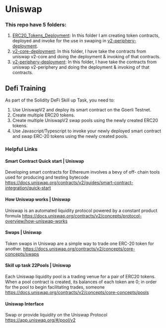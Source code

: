 # Uniswap


### This repo have 5 folders:

1. [ERC20_Tokens_Deployment](ERC20_Tokens_Deployment): In this folder I am creating token contracts, deployed and invoke for the use in swaping in [v2-periphery-deployment](v2-periphery-deployment).
2. [v2-core-deployment](v2-core-deployment): In this folder, I have take the contracts from uniswap v2-core and doing the deployment & invoking of that contracts.
3. [v2-periphery-deployment](v2-periphery-deployment): In this folder, I have take the contracts from uniswap v2-periphery and doing the deployment & invoking of that contracts.

## Defi Training

As part of the Solidity DeFi Skill up Task, you need to:
1.  Use UniswapV2 and deploy its smart contract on the Goerli Testnet.
2.  Create multiple ERC20 tokens.
3.  Create multiple UniswapV2 swap pools using the newly created ERC20 tokens.
4.  Use Javascript/Typescript to invoke your newly deployed smart contract and swap ERC-20 tokens using the newly created pools.

### Helpful Links 

#### Smart Contract Quick start | Uniswap
Developing smart contracts for Ethereum involves a bevy of off-
chain tools used for producing and testing bytecode
https://docs.uniswap.org/contracts/v2/guides/smart-contract-integration/quick-start


#### How Uniswap works | Uniswap
Uniswap is an automated liquidity protocol powered by a constant 
product formula
https://docs.uniswap.org/contracts/v2/concepts/protocol-overview/how-uniswap-works


#### Swaps | Uniswap
Token swaps in Uniswap are a simple way to trade one ERC-20 
token for another.
https://docs.uniswap.org/contracts/v2/concepts/core-concepts/swaps


#### Skill up task 22Pools | Uniswap
Each Uniswap liquidity pool is a trading venue for a pair of ERC20 
tokens. When a pool contract is created, its balances of each token 
are 0; in order for the pool to begin facilitating trades, someone 
https://docs.uniswap.org/contracts/v2/concepts/core-concepts/pools


#### Uniswap Interface
Swap or provide liquidity on the Uniswap Protocol
https://app.uniswap.org/#/pool/v2
